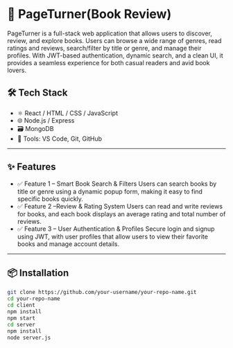# 🚀 PageTurner(Book Review)

PageTurner is a full-stack web application that allows users to discover, review, and explore books. Users can browse a wide range of genres, read ratings and reviews, search/filter by title or genre, and manage their profiles. With JWT-based authentication, dynamic search, and a clean UI, it provides a seamless experience for both casual readers and avid book lovers.

## 🛠 Tech Stack

- ⚛️ React / HTML / CSS / JavaScript
- 🌐 Node.js / Express 
- 🗃 MongoDB 
- 🧰 Tools: VS Code, Git, GitHub

---

## ✨ Features

- ✅ Feature 1 –  Smart Book Search & Filters
                  Users can search books by title or genre using a dynamic popup form, making it easy to find specific books quickly.
- ✅ Feature 2 –Review & Rating System
                 Users can read and write reviews for books, and each book displays an average rating and total number of reviews.
- ✅ Feature 3 –  User Authentication & Profiles
                 Secure login and signup using JWT, with user profiles that allow users to view their favorite books and manage account details.

---

## 📦 Installation

```bash
git clone https://github.com/your-username/your-repo-name.git
cd your-repo-name
cd client 
npm install
npm start
cd server
npm install
node server.js
